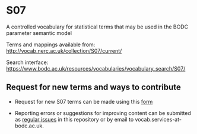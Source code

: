 # S07
A controlled vocabulary for statistical terms that may be used in the BODC parameter semantic model

Terms and mappings available from: http://vocab.nerc.ac.uk/collection/S07/current/

Search interface: https://www.bodc.ac.uk/resources/vocabularies/vocabulary_search/S07/

## Request for new terms and ways to contribute
- Request for new S07 terms can be made using this [form](https://docs.google.com/forms/d/e/1FAIpQLSe-ZTKJZmNT5FmyPRFsPsNt2hpB_gb6MAmm7Zp-7GSMpn5NFA/viewform?usp=pp_url&entry.1396013310=S07)

- Reporting errors or suggestions for improving content can be submitted as [regular issues](https://github.com/nvs-vocabs/L05/issues/new) in this repository or by email to vocab.services-at-bodc.ac.uk.
